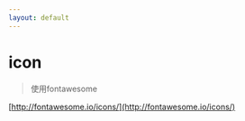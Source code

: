 ```yaml
---
layout: default
---
```


# icon

> 使用fontawesome

[http://fontawesome.io/icons/](http://fontawesome.io/icons/)




